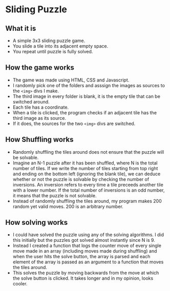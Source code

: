 # Sliding Puzzle

## What it is
* A simple 3x3 sliding puzzle game.
* You slide a tile into its adjacent empty space.
* You repeat until puzzle is fully solved.

## How the game works
* The game was made using HTML, CSS and Javascript.
* I randomly pick one of the folders and asssign the images as sources to the `<img>` divs I make.
* The third image in every folder is blank, it is the empty tile that can be switched around.
* Each tile has a coordinate.
* When a tile is clicked, the program checks if an adjacent tile has the third image as its source.
* If it does, the sources for the two `<img>` divs are switched.

## How Shuffling works
* Randomly shuffling the tiles around does not ensure that the puzzle will be solvable. 
* Imagine an N-1 puzzle after it has been shuffled, where N is the total number of tiles. If we write the number of tiles starting from top right and ending on the bottom left (ignoring the blank tile), we can deduce whether or not the puzzle is solvable by checking the number of inversions. An inversion refers to every time a tile preceeds another tile with a lower number. If the total number of inversions is an odd number, it means that the puzzle is not solvable.
* Instead of randomly shuffling the tiles around, my program makes 200 random yet valid moves. 200 is an arbitrary number.

## How solving works
* I could have solved the puzzle using any of the solving algorithms. I did this initially but the puzzles got solved almost instantly since N is 9.
* Instead I created a function that logs the counter move of every single move made in an array (including moves made during shuffling) and when the user hits the solve button, the array is parsed and each element of the array is passed as an argument to a function that moves the tiles around.
* This solves the puzzle by moving backwards from the move at which the solve button is clicked. It takes longer and in my opinion, looks cooler.
